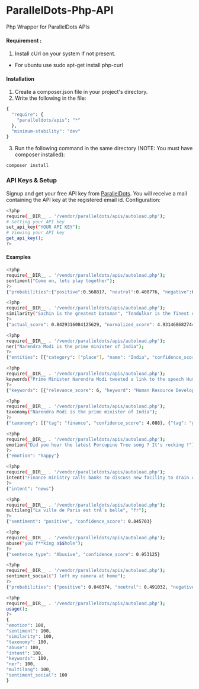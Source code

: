 # ParallelDots-Php-API
Php Wrapper for ParallelDots APIs

#### Requirement :
1. Install cUrl on your system if not present.
- For ubuntu use sudo apt-get install php-curl

#### Installation
1. Create a composer.json file in your project's directory.
2. Write the following in the file: 
```sh
{
  "require": {
    "paralleldots/apis": "*"
  },
  "minimum-stability": "dev"
}
```
3. Run the following command in the same directory (NOTE: You must have composer installed): 
``` sh
composer install
```
### API Keys & Setup
Signup and get your free API key from [ParallelDots](https://www.paralleldots.com/pricing). You will receive a mail containing the API key at the registered email id.
Configuration:
```sh
<?php
require(__DIR__ . '/vendor/paralleldots/apis/autoload.php');
# Setting your API key
set_api_key("YOUR API KEY");
# Viewing your API key
get_api_key();
?>
```
#### Examples
```sh
<?php
require(__DIR__ . '/vendor/paralleldots/apis/autoload.php');
sentiment("Come on, lets play together");
?>
{"probabilities":{"positive":0.568817, "neutral":0.400776, "negative":0.030407}, "sentiment":"positive"}

<?php
require(__DIR__ . '/vendor/paralleldots/apis/autoload.php');
similarity("Sachin is the greatest batsman", "Tendulkar is the finest cricketer");
?>
{"actual_score": 0.8429316084125629, "normalized_score": 4.931468682744329, "similarity": 4.931468682744329}

<?php
require(__DIR__ . '/vendor/paralleldots/apis/autoload.php');
ner("Narendra Modi is the prime minister of India");
?>
{"entities": [{"category": ["place"], "name": "India", "confidence_score": 1.0}, {"category": ["person"], "name": "Narendra Modi", "confidence_score": 1.0}]}

<?php
require(__DIR__ . '/vendor/paralleldots/apis/autoload.php');
keywords("Prime Minister Narendra Modi tweeted a link to the speech Human Resource Development Minister Smriti Irani made in the Lok Sabha during the debate on the ongoing JNU row and the suicide of Dalit scholar Rohith Vemula at the Hyderabad Central University.");
?>
{"keywords": [{"relevance_score": 6, "keyword": "Human Resource Development Minister Smriti Irani"}, {"relevance_score": 4, "keyword": "Prime Minister Narendra Modi"}, {"relevance_score": 3, "keyword": "Hyderabad Central University"}, {"relevance_score": 3, "keyword": "ongoing JNU row"}, {"relevance_score": 2, "keyword": "Dalit scholar"}, {"relevance_score": 2, "keyword": "Lok Sabha"}, {"relevance_score": 2, "keyword": "Rohith Vemula"}]}

<?php
require(__DIR__ . '/vendor/paralleldots/apis/autoload.php');
taxonomy("Narendra Modi is the prime minister of India");
?>
{"taxonomy": [{"tag": "finance", "confidence_score": 4.088}, {"tag": "government", "confidence_score": 3.4284}, {"tag": "business", "confidence_score": 1.2719}]}

<?php
require(__DIR__ . '/vendor/paralleldots/apis/autoload.php');
emotion("Did you hear the latest Porcupine Tree song ? It's rocking !");
?>
{"emotion": "happy"}

<?php
require(__DIR__ . '/vendor/paralleldots/apis/autoload.php');
intent("Finance ministry calls banks to discuss new facility to drain cash");
?>
{"intent": "news"}

<?php
require(__DIR__ . '/vendor/paralleldots/apis/autoload.php');
multilang("La ville de Paris est trÃ¨s belle", "fr");
?>
{"sentiment": "positive", "confidence_score": 0.845703}

<?php
require(__DIR__ . '/vendor/paralleldots/apis/autoload.php');
abuse("you f**king a$$hole");
?>
{"sentence_type": "Abusive", "confidence_score": 0.953125}

<?php
require(__DIR__ . '/vendor/paralleldots/apis/autoload.php');
sentiment_social("I left my camera at home");
?>
{"probabilities": {"positive": 0.040374, "neutral": 0.491032, "negative": 0.468594}}

<?php
require(__DIR__ . '/vendor/paralleldots/apis/autoload.php');
usage();
?>
{
"emotion": 100,
"sentiment": 100,
"similarity": 100,
"taxonomy": 100,
"abuse": 100,
"intent": 100,
"keywords": 100,
"ner": 100,
"multilang": 100,
"sentiment_social": 100
}
```

